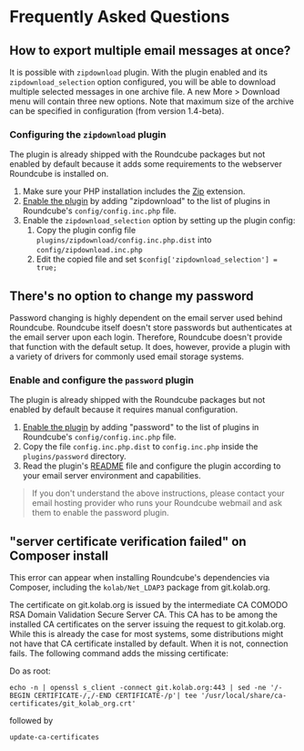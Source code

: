 # Frequently Asked Questions

## How to export multiple email messages at once?

It is possible with `zipdownload` plugin. With the plugin enabled and its `zipdownload_selection` option configured, you will be able to download multiple selected messages in one archive file. A new More > Download menu will contain three new options. Note that maximum size of the archive can be specified in configuration (from version 1.4-beta).

### Configuring the `zipdownload` plugin

The plugin is already shipped with the Roundcube packages but not enabled by default because it adds some requirements to the webserver Roundcube is installed on.

1. Make sure your PHP installation includes the [Zip](http://php.net/manual/en/book.zip.php) extension.
2. [Enable the plugin](/roundcube/roundcubemail/wiki/Plugin-API#installing-and-activating-plugins) by adding "zipdownload" to the list of plugins in Roundcube's `config/config.inc.php` file.
3. Enable the `zipdownload_selection` option by setting up the plugin config:
   1. Copy the plugin config file `plugins/zipdownload/config.inc.php.dist` into `config/zipdownload.inc.php`
   2. Edit the copied file and set `$config['zipdownload_selection'] = true;`

## There's no option to change my password

Password changing is highly dependent on the email server used behind Roundcube. Roundcube itself doesn't store passwords but authenticates at the email server upon each login. Therefore, Roundcube doesn't provide that function with the default setup. It does, however, provide a plugin with a variety of drivers for commonly used email storage systems.

### Enable and configure the `password` plugin

The plugin is already shipped with the Roundcube packages but not enabled by default because it requires manual configuration.

1. [Enable the plugin](/roundcube/roundcubemail/wiki/Plugin-API#installing-and-activating-plugins) by adding "password" to the list of plugins in Roundcube's `config/config.inc.php` file.
2. Copy the file `config.inc.php.dist` to `config.inc.php` inside the `plugins/password` directory.
3. Read the plugin's [README](https://github.com/roundcube/roundcubemail/tree/master/plugins/password) file and configure the plugin according to your email server environment and capabilities.

> If you don't understand the above instructions, please contact your email hosting provider who runs your Roundcube webmail and ask them to enable the password plugin.


## "server certificate verification failed" on Composer install

This error can appear when installing Roundcube's dependencies via Composer, including the `kolab/Net_LDAP3` package from git.kolab.org.

The certificate on git.kolab.org is issued by the intermediate CA COMODO RSA Domain Validation Secure Server CA. This CA has to be among the installed CA certificates on the server issuing the request to git.kolab.org. While this is already the case for most systems, some distributions might not have that CA certificate installed by default. When it is not, connection fails. The following command adds the missing certificate:

Do as root:
```
echo -n | openssl s_client -connect git.kolab.org:443 | sed -ne '/-BEGIN CERTIFICATE-/,/-END CERTIFICATE-/p'| tee '/usr/local/share/ca-certificates/git_kolab_org.crt'
```
followed by
```
update-ca-certificates
```
